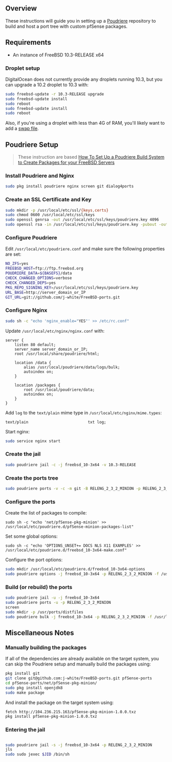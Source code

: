 ## Overview

These instructions will guide you in setting up a [Poudriere](https://www.freebsd.org/doc/handbook/ports-poudriere.html) repository to build and host a port tree with custom pfSense packages.

## Requirements

* An instance of FreeBSD 10.3-RELEASE x64

### Droplet setup

DigitalOcean does not currently provide any droplets running 10.3, but you can upgrade a 10.2 droplet to 10.3 with:

```sh
sudo freebsd-update -r 10.3-RELEASE upgrade
sudo freebsd-update install
sudo reboot
sudo freebsd-update install
sudo reboot
```

Also, if you're using a droplet with less than 4G of RAM, you'll likely want to add a [swap file](https://www.freebsd.org/doc/handbook/adding-swap-space.html).

## Poudriere Setup

> These instruction are based [How To Set Up a Poudriere Build System to Create Packages for your FreeBSD Servers](https://www.digitalocean.com/community/tutorials/how-to-set-up-a-poudriere-build-system-to-create-packages-for-your-freebsd-servers)

### Install Poudriere and Nginx

```sh
sudo pkg install poudriere nginx screen git dialog4ports
```

### Create an SSL Certificate and Key

```sh
sudo mkdir -p /usr/local/etc/ssl/{keys,certs}
sudo chmod 0600 /usr/local/etc/ssl/keys
sudo openssl genrsa -out /usr/local/etc/ssl/keys/poudriere.key 4096
sudo openssl rsa -in /usr/local/etc/ssl/keys/poudriere.key -pubout -out /usr/local/etc/ssl/certs/poudriere.cert
```

### Configure Poudriere

Edit `/usr/local/etc/poudriere.conf` and make sure the following properties are set:

```sh
NO_ZFS=yes
FREEBSD_HOST=ftp://ftp.freebsd.org
POUDRIERE_DATA=${BASEFS}/data
CHECK_CHANGED_OPTIONS=verbose
CHECK_CHANGED_DEPS=yes
PKG_REPO_SIGNING_KEY=/usr/local/etc/ssl/keys/poudriere.key
URL_BASE=http://server_domain_or_IP
GIT_URL=git://github.com/j-white/FreeBSD-ports.git
```

### Configure Nginx

```sh
sudo sh -c "echo 'nginx_enable="YES"' >> /etc/rc.conf"
```

Update `/usr/local/etc/nginx/nginx.conf` with:
```
server {
    listen 80 default;
    server_name server_domain_or_IP;
    root /usr/local/share/poudriere/html;

    location /data {
        alias /usr/local/poudriere/data/logs/bulk;
        autoindex on;
    }

    location /packages {
        root /usr/local/poudriere/data;
        autoindex on;
    }
}
```

Add `log` to the `text/plain` mime type in `/usr/local/etc/nginx/mime.types`:
```
text/plain                          txt log;
```

Start nginx:
```sh
sudo service nginx start
```

### Create the jail

```sh
sudo poudriere jail -c -j freebsd_10-3x64 -v 10.3-RELEASE
```
### Create the ports tree

```sh
sudo poudriere ports -v -c -m git -B RELENG_2_3_2_MINION -p RELENG_2_3_2_MINION
```

### Configure the ports

Create the list of packages to compile:
```
sudo sh -c "echo 'net/pfSense-pkg-minion' >> /usr/local/etc/poudriere.d/pfSense-minion-packages-list"
```

Set some global options:
```
sudo sh -c "echo 'OPTIONS_UNSET+= DOCS NLS X11 EXAMPLES' >> /usr/local/etc/poudriere.d/freebsd_10-3x64-make.conf"
```

Configure the port options:

```sh
sudo mkdir /usr/local/etc/poudriere.d/freebsd_10-3x64-options
sudo poudriere options -j freebsd_10-3x64 -p RELENG_2_3_2_MINION -f /usr/local/etc/poudriere.d/pfSense-minion-packages-list
```

### Build (or rebuild) the ports

```sh
sudo poudriere jail -u -j freebsd_10-3x64
sudo poudriere ports -u -p RELENG_2_3_2_MINION
screen
sudo mkdir -p /usr/ports/distfiles
sudo poudriere bulk -j freebsd_10-3x64 -p RELENG_2_3_2_MINION -f /usr/local/etc/poudriere.d/pfSense-minion-packages-list
```

## Miscellaneous Notes

### Manually building the packages

If all of the dependencies are already available on the target system, you can skip the Poudriere setup and manually build the packages using:

```sh
pkg install git
git clone git@github.com:j-white/FreeBSD-ports.git pfSense-ports
cd pfSense-ports/net/pfSense-pkg-minion/
sudo pkg install openjdk8
sudo make package
```

And install the package on the target system using:

```sh
fetch http://104.236.215.163/pfSense-pkg-minion-1.0.0.txz
pkg install pfSense-pkg-minion-1.0.0.txz
```

### Entering the jail

```sh

sudo poudriere jail -s -j freebsd_10-3x64 -p RELENG_2_3_2_MINION
jls
sudo sudo jexec $JID /bin/sh
```
